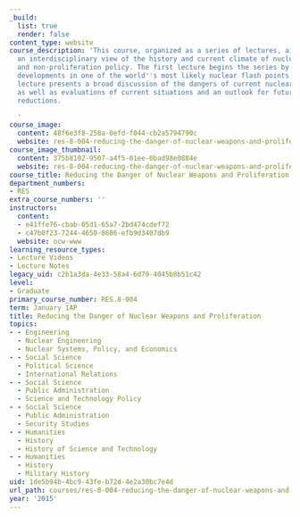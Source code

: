 ```yaml
---
_build:
  list: true
  render: false
content_type: website
course_description: 'This course, organized as a series of lectures, aims to provide
  an interdisciplinary view of the history and current climate of nuclear weapons
  and non-proliferation policy. The first lecture begins the series by discusses nuclear
  developments in one of the world''s most likely nuclear flash points, and the second
  lecture presents a broad discussion of the dangers of current nuclear weapons policies
  as well as evaluations of current situations and an outlook for future nuclear weapons
  reductions.

  '
course_image:
  content: 48f6e3f8-258a-0efd-f044-cb2a5794790c
  website: res-8-004-reducing-the-danger-of-nuclear-weapons-and-proliferation-january-iap-2015
course_image_thumbnail:
  content: 375b8102-9507-a4f5-01ee-0bad98e0884e
  website: res-8-004-reducing-the-danger-of-nuclear-weapons-and-proliferation-january-iap-2015
course_title: Reducing the Danger of Nuclear Weapons and Proliferation
department_numbers:
- RES
extra_course_numbers: ''
instructors:
  content:
  - e41ffe76-cbab-05d1-65a7-2bd474cdef72
  - c47b0f23-7244-4650-8686-efb9d3407db9
  website: ocw-www
learning_resource_types:
- Lecture Videos
- Lecture Notes
legacy_uid: c2b1a3da-4e33-58a4-6d79-4045b8b51c42
level:
- Graduate
primary_course_number: RES.8-004
term: January IAP
title: Reducing the Danger of Nuclear Weapons and Proliferation
topics:
- - Engineering
  - Nuclear Engineering
  - Nuclear Systems, Policy, and Economics
- - Social Science
  - Political Science
  - International Relations
- - Social Science
  - Public Administration
  - Science and Technology Policy
- - Social Science
  - Public Administration
  - Security Studies
- - Humanities
  - History
  - History of Science and Technology
- - Humanities
  - History
  - Military History
uid: 1de5b94b-4bc9-43fe-b72d-4e2a30bc7e4d
url_path: courses/res-8-004-reducing-the-danger-of-nuclear-weapons-and-proliferation-january-iap-2015
year: '2015'
---
```

